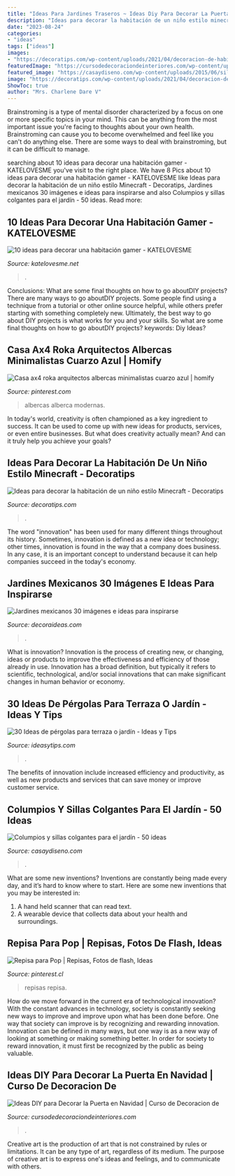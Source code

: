 ```yaml
---
title: "Ideas Para Jardines Traseros ~ Ideas Diy Para Decorar La Puerta En Navidad"
description: "Ideas para decorar la habitación de un niño estilo minecraft"
date: "2023-08-24"
categories:
- "ideas"
tags: ["ideas"]
images:
- "https://decoratips.com/wp-content/uploads/2021/04/decoracion-de-habitaciones-minecraft.png"
featuredImage: "https://cursodedecoraciondeinteriores.com/wp-content/uploads/2017/09/Ideas-DIY-para-Decorar-la-Puerta-en-Navidad-28.jpg"
featured_image: "https://casaydiseno.com/wp-content/uploads/2015/06/silla-colgante-mimbre-marron.jpeg"
image: "https://decoratips.com/wp-content/uploads/2021/04/decoracion-de-habitaciones-minecraft.png"
ShowToc: true
author: "Mrs. Charlene Dare V"
---
```



Brainstroming is a type of mental disorder characterized by a focus on one or more specific topics in your mind. This can be anything from the most important issue you're facing to thoughts about your own health. Brainstroming can cause you to become overwhelmed and feel like you can't do anything else. There are some ways to deal with brainstroming, but it can be difficult to manage.

	

		
searching about 10 ideas para decorar una habitación gamer - KATELOVESME you've visit to the right place. We have 8 Pics about 10 ideas para decorar una habitación gamer - KATELOVESME like Ideas para decorar la habitación de un niño estilo Minecraft - Decoratips, Jardines mexicanos 30 imágenes e ideas para inspirarse and also Columpios y sillas colgantes para el jardín - 50 ideas. Read more:
		
    
## 10 Ideas Para Decorar Una Habitación Gamer - KATELOVESME

<img loading=lazy src="https://www.katelovesme.net/wp-content/uploads/2021/06/habitacion-gamer-06.png" onerror="this.onerror=null;this.src='https://tse3.mm.bing.net/th?id=OIP.otU9-Bmuzi-aYBaPTflxRAHaFj&amp;pid=15.1';" alt="10 ideas para decorar una habitación gamer - KATELOVESME">

_Source: katelovesme.net_

>. 

	

Conclusions: What are some final thoughts on how to go aboutDIY projects?
There are many ways to go aboutDIY projects. Some people find using a technique from a tutorial or other online source helpful, while others prefer starting with something completely new. Ultimately, the best way to go about DIY projects is what works for you and your skills. So what are some final thoughts on how to go aboutDIY projects? keywords: Diy Ideas?

    
## Casa Ax4 Roka Arquitectos Albercas Minimalistas Cuarzo Azul | Homify

<img loading=lazy src="https://i.pinimg.com/736x/40/86/51/408651202cd7bfbfd1944388e32c2305.jpg" onerror="this.onerror=null;this.src='https://tse3.mm.bing.net/th?id=OIP.Y90Pw0xz5xmpWG8XhDu9bQAAAA&amp;pid=15.1';" alt="Casa ax4 roka arquitectos albercas minimalistas cuarzo azul | homify">

_Source: pinterest.com_

>albercas alberca modernas. 

	

In today's world, creativity is often championed as a key ingredient to success. It can be used to come up with new ideas for products, services, or even entire businesses. But what does creativity actually mean? And can it truly help you achieve your goals?

    
## Ideas Para Decorar La Habitación De Un Niño Estilo Minecraft - Decoratips

<img loading=lazy src="https://decoratips.com/wp-content/uploads/2021/04/decoracion-de-habitaciones-minecraft.png" onerror="this.onerror=null;this.src='https://tse3.mm.bing.net/th?id=OIP.LnszlAZe-m_GEXl9sTGB8QHaEo&amp;pid=15.1';" alt="Ideas para decorar la habitación de un niño estilo Minecraft - Decoratips">

_Source: decoratips.com_

>. 

	

The word "innovation" has been used for many different things throughout its history. Sometimes, innovation is defined as a new idea or technology; other times, innovation is found in the way that a company does business. In any case, it is an important concept to understand because it can help companies succeed in the today's economy.

    
## Jardines Mexicanos 30 Imágenes E Ideas Para Inspirarse

<img loading=lazy src="https://decoraideas.com/wp-content/uploads/2015/02/009.jpg" onerror="this.onerror=null;this.src='https://tse2.mm.bing.net/th?id=OIP.S5bUeK4XHkcTIq5C2dg0bQHaE5&amp;pid=15.1';" alt="Jardines mexicanos 30 imágenes e ideas para inspirarse">

_Source: decoraideas.com_

>. 

	

What is innovation?
Innovation is the process of creating new, or changing, ideas or products to improve the effectiveness and efficiency of those already in use. Innovation has a broad definition, but typically it refers to scientific, technological, and/or social innovations that can make significant changes in human behavior or economy.

    
## 30 Ideas De Pérgolas Para Terraza O Jardín - Ideas Y Tips

<img loading=lazy src="https://ideasytips.com/wp-content/uploads/2020/11/pergola24.jpg" onerror="this.onerror=null;this.src='https://tse2.mm.bing.net/th?id=OIP.Wjos97J3gDNz3mZHXPrhtgHaJ3&amp;pid=15.1';" alt="30 Ideas de pérgolas para terraza o jardín - Ideas y Tips">

_Source: ideasytips.com_

>. 

	

The benefits of innovation include increased efficiency and productivity, as well as new products and services that can save money or improve customer service.

    
## Columpios Y Sillas Colgantes Para El Jardín - 50 Ideas

<img loading=lazy src="https://casaydiseno.com/wp-content/uploads/2015/06/silla-colgante-mimbre-marron.jpeg" onerror="this.onerror=null;this.src='https://tse3.mm.bing.net/th?id=OIP.XqZkspmocdfQU8NPbALOZAHaK2&amp;pid=15.1';" alt="Columpios y sillas colgantes para el jardín - 50 ideas">

_Source: casaydiseno.com_

>. 

	

What are some new inventions?
Inventions are constantly being made every day, and it’s hard to know where to start. Here are some new inventions that you may be interested in: 
1. A hand held scanner that can read text.
2. A wearable device that collects data about your health and surroundings. 

    
## Repisa Para Pop | Repisas, Fotos De Flash, Ideas

<img loading=lazy src="https://i.pinimg.com/736x/76/dc/0a/76dc0a8ce010cde79eac10d850d9d3cd.jpg" onerror="this.onerror=null;this.src='https://tse4.mm.bing.net/th?id=OIP.SUtHyeVop3j91MXxfkjdXAHaJ3&amp;pid=15.1';" alt="Repisa para Pop | Repisas, Fotos de flash, Ideas">

_Source: pinterest.cl_

>repisas repisa. 

	

How do we move forward in the current era of technological innovation? With the constant advances in technology, society is constantly seeking new ways to improve and improve upon what has been done before. One way that society can improve is by recognizing and rewarding innovation. Innovation can be defined in many ways, but one way is as a new way of looking at something or making something better. In order for society to reward innovation, it must first be recognized by the public as being valuable.

    
## Ideas DIY Para Decorar La Puerta En Navidad | Curso De Decoracion De

<img loading=lazy src="https://cursodedecoraciondeinteriores.com/wp-content/uploads/2017/09/Ideas-DIY-para-Decorar-la-Puerta-en-Navidad-28.jpg" onerror="this.onerror=null;this.src='https://tse1.mm.bing.net/th?id=OIP.HPu1OIXMGDVUVBtd6jxraQHaJ4&amp;pid=15.1';" alt="Ideas DIY para Decorar la Puerta en Navidad | Curso de Decoracion de">

_Source: cursodedecoraciondeinteriores.com_

>. 

	

Creative art is the production of art that is not constrained by rules or limitations. It can be any type of art, regardless of its medium. The purpose of creative art is to express one's ideas and feelings, and to communicate with others.

